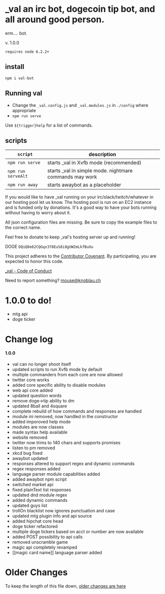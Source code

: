  # _val an irc bot, dogecoin tip bot, and all around good person.

erm.... bot.

v. 1.0.0

`requires node 6.2.2+`

## install

```
npm i val-bot
```

## Running val

+ Change the `_val.config.js` and `_val.modules.js` in `./config` where appropriate
+ `npm run serve`

Use `${trigger}help` for a list of commands.


## scripts


| `script` | description |
|----------|-------------|
| `npm run serve` | starts _val in Xvfb mode (recommended) |
| `npm run serveAlt` | starts _val in simple mode. nightmare commands may work |
| `npm run away` | starts awaybot as a placeholder |



 If you would like to have _val running on your irc/slack/twitch/whatever in our hosting pool let us know.  The hosting pool is run on an EC2 instance and is funded only by donations.  It's a good way to have your bots running without having to worry about it.

All json configuration files are missing.  Be sure to copy the example files to the correct name.

 Feel free to donate to keep _val's hosting server up and running!

DOGE `DQiQ8e62CQGqx378EuS8i8gUW2mLkfBuXu`

This project adheres to the [Contributor Covenant](http://contributor-covenant.org/). By participating, you are expected to honor this code.

 [_val - Code of Conduct](https://github.com/mousemke/_val/blob/master/CODE_OF_CONDUCT.md)

Need to report something? [mouse@knoblau.ch](mailto:mouse@knoblau.ch)


1.0.0 to do!
=========
+ mtg api
+ doge ticker

Change log
==========

#### 1.0.0

+ val can no longer shoot itself
+ updated scripts to run Xvfb mode by default
+ multiple commanders from each core are now allowed
+ twitter core works
+ added core specific ability to disable modules
+ web api core added
+ updated question words
+ remove doge->tip ability to dm
+ updated 8ball and 4square
+ complete rebuild of how commands and responses are handled
+ module ini removed, now handled in the constructor
+ added imporoved help mode
+ modules are now classes
+ made syntax help available
+ website removed
+ twitter now trims to 140 chars and supports promises
+ listen to pm removed
+ xkcd bug fixed
+ awaybot updated
+ responses altered to support regex and dynamic commands
+ regex responses added
+ language parser module capabilities added
+ added awaybot npm script
+ switched market api
+ fixed plainText list responses
+ updated dnd module regex
+ added dynamic commands
+ updated guys list
+ trollOn blacklist now ignores punctuation and case
+ updated mtg plugin info and api source
+ added hipchat core head
+ doge ticker refactored
+ multiple doge tickers based on acct or number are now available
+ added POST possibility to api calls
+ removed unscramble game
+ magic api completely revamped
+ [[magic card name]] language parser added



Older Changes
=============

To keep the length of this file down, [older changes are here](./older_changes.md)

